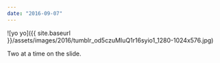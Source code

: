```yaml
---
date: "2016-09-07"
---
```


![yo yo]({{ site.baseurl }}/assets/images/2016/tumblr_od5czuMIuQ1r16syio1_1280-1024x576.jpg)

Two at a time on the slide.
